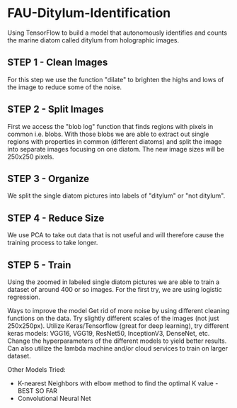 # FAU-Ditylum-Identification
Using TensorFlow to build a model that autonomously identifies and counts the marine diatom called ditylum from holographic images.

## STEP 1 - Clean Images
For this step we use the function "dilate" to brighten the highs and lows of the image to reduce some of the noise.

## STEP 2 - Split Images
First we access the "blob log" function that finds regions with pixels in common i.e. blobs. With those blobs we are able to extract out single regions with properties in common (different diatoms) and split the image into separate images focusing on one diatom. The new image sizes will be 250x250 pixels.

## STEP 3 - Organize
We split the single diatom pictures into labels of "ditylum" or "not ditylum".

## STEP 4 - Reduce Size
We use PCA to take out data that is not useful and will therefore cause the training process to take longer.

## STEP 5 - Train
Using the zoomed in labeled single diatom pictures we are able to train a dataset of around 400 or so images. For the first try, we are using logistic regression.

Ways to improve the model
Get rid of more noise by using different cleaning functions on the data.
Try slightly different scales of the images (not just 250x250px).
Utilize Keras/Tensorflow (great for deep learning), try different keras models: VGG16, VGG19, ResNet50, InceptionV3, DenseNet, etc.
Change the hyperparameters of the different models to yield better results. Can also utilize the lambda machine and/or cloud services to train on larger dataset.

Other Models Tried:
* K-nearest Neighbors with elbow method to find the optimal K value - BEST SO FAR
* Convolutional Neural Net
